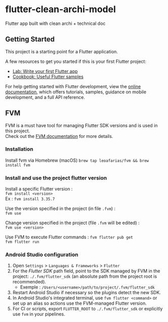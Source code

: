 # flutter-clean-archi-model
Flutter app built with clean archi + technical doc

## Getting Started

This project is a starting point for a Flutter application.

A few resources to get you started if this is your first Flutter project:

- [Lab: Write your first Flutter app](https://docs.flutter.dev/get-started/codelab)
- [Cookbook: Useful Flutter samples](https://docs.flutter.dev/cookbook)

For help getting started with Flutter development, view the
[online documentation](https://docs.flutter.dev/), which offers tutorials,
samples, guidance on mobile development, and a full API reference.

## FVM

FVM is a must have tool for managing Flutter SDK versions and is used in this project.    
Check out the [FVM documentation](https://fvm.app/documentation/getting-started) for more details.

### Installation

Install fvm via Homebrew (macOS) 
```brew tap leoafarias/fvm && brew install fvm```

### Install and use the project flutter version

Install a specific Flutter version :   
```fvm install <version> ```  
Ex : `fvm install 3.35.7`

Use the version specified in the project (in file `.fvm`) :    
```fvm use```  

Change version specified in the project (file `.fvm` will be edited) :  
```fvm use <version>```

Use FVM to execute Flutter commands :
```fvm flutter pub get```  
```fvm flutter run```

### Android Studio configuration

1. Open `Settings` > `Languages & Frameworks` > `Flutter`
2. For the *Flutter SDK* path field, point to the SDK managed by FVM in the project: `./.fvm/flutter_sdk` (an absolute path from the project root is recommended).
    - Exemple : `/Users/<username>/path/to/project/.fvm/flutter_sdk`
3. Restart Android Studio if necessary so the plugins detect the new SDK.
4. In Android Studio's integrated terminal, use `fvm flutter <command>` or set up an alias so actions use the FVM-managed Flutter version.
5. For CI or scripts, export `FLUTTER_ROOT` to `./.fvm/flutter_sdk` or explicitly use `fvm` in your pipelines.
